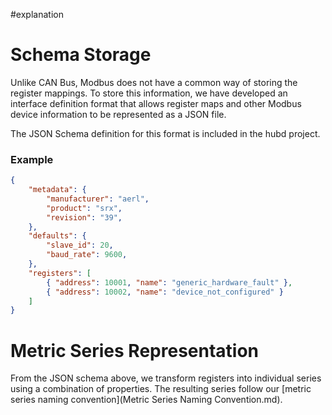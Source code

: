 #explanation 

# Schema Storage

Unlike CAN Bus, Modbus does not have a common way of storing the register mappings. To store this information, we have developed an interface definition format that allows register maps and other Modbus device information to be represented as a JSON file.

The JSON Schema definition for this format is included in the hubd project.

### Example

```json
{
	"metadata": {
		"manufacturer": "aerl",
		"product": "srx",
		"revision": "39",
	},
	"defaults": {
		"slave_id": 20,
		"baud_rate": 9600,
	},
	"registers": [
		{ "address": 10001, "name": "generic_hardware_fault" },
		{ "address": 10002, "name": "device_not_configured" }
	]
}
```

# Metric Series Representation

From the JSON schema above, we transform registers into individual series using a combination of properties. The resulting series follow our [metric series naming convention](Metric Series Naming Convention.md).

